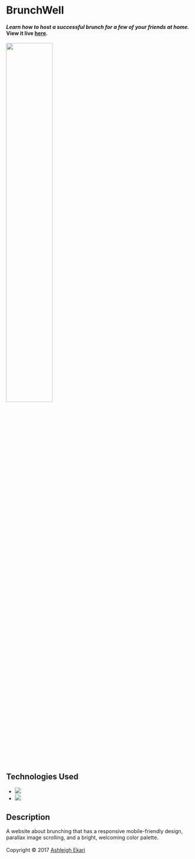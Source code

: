 # BrunchWell

#### *Learn how to host a successful brunch for a few of your friends at home.* View it live [**here**](https://aekari.github.io/BrunchWell/ "BrunchWell").

<img src= "https://i.imgur.com/77Rhe2E.png" width="50%">

## Technologies Used

* ![](https://img.shields.io/badge/-HTML-black.svg?style=flat-square&logo=html5&colorB=000)
* ![](https://img.shields.io/badge/-CSS-black.svg?style=flat-square&logo=css3&colorB=000)

## Description
A website about brunching that has a responsive mobile-friendly design, parallax image scrolling, and a bright, welcoming color palette. 
<br><br>
Copyright © 2017 [Ashleigh Ekari](https://www.ashleighekari.com)
